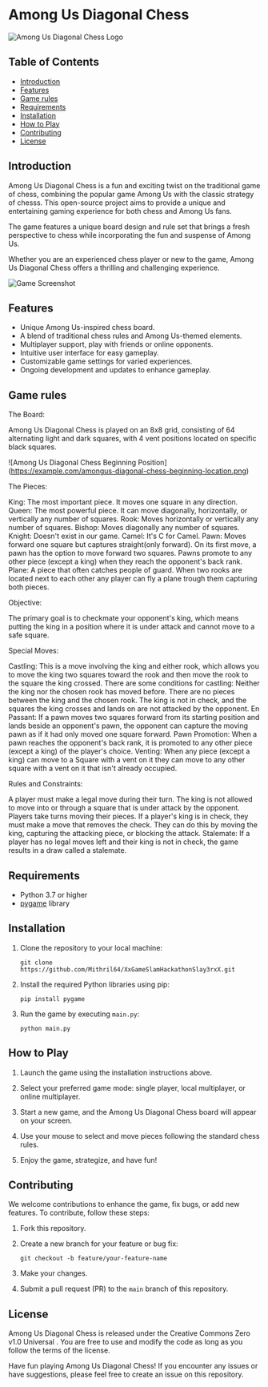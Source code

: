 # Among Us Diagonal Chess

![Among Us Diagonal Chess Logo](https://example.com/amongus-diagonal-chess-logo.png)

## Table of Contents
- [Introduction](#introduction)
- [Features](#features)
- [Game rules](#game-rules)
- [Requirements](#requirements)
- [Installation](#installation)
- [How to Play](#how-to-play)
- [Contributing](#contributing)
- [License](#license)

## Introduction

Among Us Diagonal Chess is a fun and exciting twist on the traditional game of chess, combining the popular game Among Us with the classic strategy of chesss. This open-source project aims to provide a unique and entertaining gaming experience for both chess and Among Us fans.

The game features a unique board design and rule set that brings a fresh perspective to chess while incorporating the fun and suspense of Among Us.

Whether you are an experienced chess player or new to the game, Among Us Diagonal Chess offers a thrilling and challenging experience.

![Game Screenshot](https://example.com/amongus-diagonal-chess-screenshot.png)

## Features

- Unique Among Us-inspired chess board.
- A blend of traditional chess rules and Among Us-themed elements.
- Multiplayer support, play with friends or online opponents.
- Intuitive user interface for easy gameplay.
- Customizable game settings for varied experiences.
- Ongoing development and updates to enhance gameplay.

## Game rules

The Board:

Among Us Diagonal Chess is played on an 8x8 grid, consisting of 64 alternating light and dark squares, with 4 vent positions located on specific black squares.

![Among Us Diagonal Chess Beginning Position] (https://example.com/amongus-diagonal-chess-beginning-location.png)  

The Pieces:

King: The most important piece. It moves one square in any direction.
Queen: The most powerful piece. It can move diagonally, horizontally, or vertically any number of squares.
Rook: Moves horizontally or vertically any number of squares.
Bishop: Moves diagonally any number of squares.
Knight: Doesn't exist in our game.
Camel: It's C for Camel.
Pawn: Moves forward one square but captures straight(only forward). On its first move, a pawn has the option to move forward two squares. Pawns promote to any other piece (except a king) when they reach the opponent's back rank.
Plane: A piece that often catches people of guard. When two rooks are located next to each other any player can fly a plane trough them capturing both pieces.

Objective:

The primary goal is to checkmate your opponent's king, which means putting the king in a position where it is under attack and cannot move to a safe square.

Special Moves:

Castling: This is a move involving the king and either rook, which allows you to move the king two squares toward the rook and then move the rook to the square the king crossed. There are some conditions for castling:
Neither the king nor the chosen rook has moved before.
There are no pieces between the king and the chosen rook.
The king is not in check, and the squares the king crosses and lands on are not attacked by the opponent.
En Passant: If a pawn moves two squares forward from its starting position and lands beside an opponent's pawn, the opponent can capture the moving pawn as if it had only moved one square forward.
Pawn Promotion: When a pawn reaches the opponent's back rank, it is promoted to any other piece (except a king) of the player's choice.
Venting: When any piece (except a king) can move to a Square with a vent on it they can move to any other square with a vent on it that isn't already occupied.

Rules and Constraints:

A player must make a legal move during their turn.
The king is not allowed to move into or through a square that is under attack by the opponent.
Players take turns moving their pieces.
If a player's king is in check, they must make a move that removes the check. They can do this by moving the king, capturing the attacking piece, or blocking the attack.
Stalemate: If a player has no legal moves left and their king is not in check, the game results in a draw called a stalemate.

## Requirements

- Python 3.7 or higher
- [pygame](https://www.pygame.org/) library

## Installation

1. Clone the repository to your local machine:
   ```shell
   git clone https://github.com/Mithril64/XxGameSlamHackathonSlay3rxX.git
   ```

2. Install the required Python libraries using pip:
   ```shell
   pip install pygame
   ```

3. Run the game by executing `main.py`:
   ```shell
   python main.py
   ```

## How to Play

1. Launch the game using the installation instructions above.

2. Select your preferred game mode: single player, local multiplayer, or online multiplayer.

3. Start a new game, and the Among Us Diagonal Chess board will appear on your screen.

4. Use your mouse to select and move pieces following the standard chess rules.

5. Enjoy the game, strategize, and have fun!

## Contributing

We welcome contributions to enhance the game, fix bugs, or add new features. To contribute, follow these steps:

1. Fork this repository.

2. Create a new branch for your feature or bug fix:

   ```shell
   git checkout -b feature/your-feature-name
   ```

3. Make your changes.

4. Submit a pull request (PR) to the `main` branch of this repository.

## License

Among Us Diagonal Chess is released under the Creative Commons Zero v1.0 Universal
. You are free to use and modify the code as long as you follow the terms of the license.

Have fun playing Among Us Diagonal Chess! If you encounter any issues or have suggestions, please feel free to create an issue on this repository.
